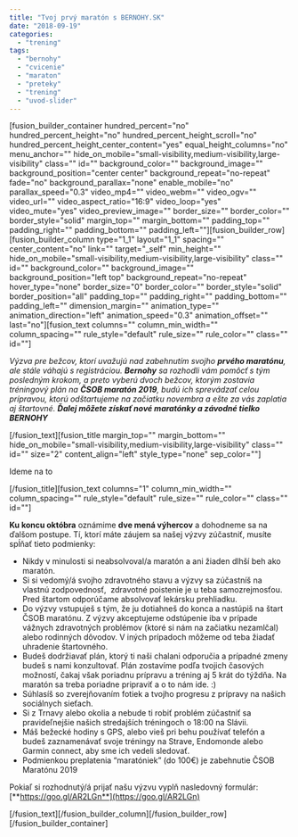 ```yaml
---
title: "Tvoj prvý maratón s BERNOHY.SK"
date: "2018-09-19"
categories: 
  - "trening"
tags: 
  - "bernohy"
  - "cvicenie"
  - "maraton"
  - "preteky"
  - "trening"
  - "uvod-slider"
---
```


\[fusion\_builder\_container hundred\_percent="no" hundred\_percent\_height="no" hundred\_percent\_height\_scroll="no" hundred\_percent\_height\_center\_content="yes" equal\_height\_columns="no" menu\_anchor="" hide\_on\_mobile="small-visibility,medium-visibility,large-visibility" class="" id="" background\_color="" background\_image="" background\_position="center center" background\_repeat="no-repeat" fade="no" background\_parallax="none" enable\_mobile="no" parallax\_speed="0.3" video\_mp4="" video\_webm="" video\_ogv="" video\_url="" video\_aspect\_ratio="16:9" video\_loop="yes" video\_mute="yes" video\_preview\_image="" border\_size="" border\_color="" border\_style="solid" margin\_top="" margin\_bottom="" padding\_top="" padding\_right="" padding\_bottom="" padding\_left=""\]\[fusion\_builder\_row\]\[fusion\_builder\_column type="1\_1" layout="1\_1" spacing="" center\_content="no" link="" target="\_self" min\_height="" hide\_on\_mobile="small-visibility,medium-visibility,large-visibility" class="" id="" background\_color="" background\_image="" background\_position="left top" background\_repeat="no-repeat" hover\_type="none" border\_size="0" border\_color="" border\_style="solid" border\_position="all" padding\_top="" padding\_right="" padding\_bottom="" padding\_left="" dimension\_margin="" animation\_type="" animation\_direction="left" animation\_speed="0.3" animation\_offset="" last="no"\]\[fusion\_text columns="" column\_min\_width="" column\_spacing="" rule\_style="default" rule\_size="" rule\_color="" class="" id=""\]

_Výzva pre bežcov, ktorí uvažujú nad zabehnutím svojho_ **_prvého maratónu_**_, ale stále váhajú s registráciou._ **_Bernohy_** _sa rozhodli vám pomôcť s tým posledným krokom, a preto vyberú dvoch bežcov, ktorým zostavia tréningový plán na_ **_ČSOB maratón 2019_**_, budú ich sprevádzať celou prípravou, ktorú odštartujeme na začiatku novembra a ešte za vás zaplatia aj štartovné._ **_Ďalej môžete získať nové maratónky a závodné tielko BERNOHY_**

\[/fusion\_text\]\[fusion\_title margin\_top="" margin\_bottom="" hide\_on\_mobile="small-visibility,medium-visibility,large-visibility" class="" id="" size="2" content\_align="left" style\_type="none" sep\_color=""\]

Ideme na to

\[/fusion\_title\]\[fusion\_text columns="1" column\_min\_width="" column\_spacing="" rule\_style="default" rule\_size="" rule\_color="" class="" id=""\]

**Ku koncu októbra** oznámime **dve mená výhercov** a dohodneme sa na ďalšom postupe. Tí, ktorí máte záujem sa našej výzvy zúčastniť, musíte spĺňať tieto podmienky:

- Nikdy v minulosti si neabsolvoval/a maratón a ani žiaden dlhší beh ako maratón.
- Si si vedomý/á svojho zdravotného stavu a výzvy sa zúčastníš na vlastnú zodpovednosť,  zdravotné poistenie je u teba samozrejmosťou. Pred štartom odporúčame absolvovať lekársku prehliadku.
- Do výzvy vstupuješ s tým, že ju dotiahneš do konca a nastúpiš na štart ČSOB maratónu. Z výzvy akceptujeme odstúpenie iba v prípade vážnych zdravotných problémov (ktoré si nám na začiatku nezamlčal) alebo rodinných dôvodov. V iných prípadoch môžeme od teba žiadať uhradenie štartovného.
- Budeš dodržiavať plán, ktorý ti naši chalani odporučia a prípadné zmeny budeš s nami konzultovať. Plán zostavíme podľa tvojich časových možností, čakaj však poriadnu prípravu a tréning aj 5 krát do týždňa. Na maratón sa treba poriadne pripraviť a o to nám ide. :)
- Súhlasíš so zverejňovaním fotiek a tvojho progresu z prípravy na našich sociálnych sieťach.
- Si z Trnavy alebo okolia a nebude ti robiť problém zúčastniť sa pravideľnejšie našich stredajších tréningoch o 18:00 na Slávii.
- Máš bežecké hodiny s GPS, alebo vieš pri behu používať telefón a budeš zaznamenávať svoje tréningy na Strave, Endomonde alebo Garmin connect, aby sme ich vedeli sledovať.
- Podmienkou preplatenia “maratóniek” (do 100€) je zabehnutie ČSOB Maratónu 2019

Pokiaľ si rozhodnutý/á prijať našu výzvu vyplň nasledovný formulár: [**https://goo.gl/AR2LGn**](https://goo.gl/AR2LGn)

\[/fusion\_text\]\[/fusion\_builder\_column\]\[/fusion\_builder\_row\]\[/fusion\_builder\_container\]
